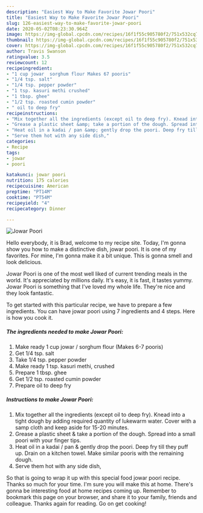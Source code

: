 ```yaml
---
description: "Easiest Way to Make Favorite Jowar Poori"
title: "Easiest Way to Make Favorite Jowar Poori"
slug: 126-easiest-way-to-make-favorite-jowar-poori
date: 2020-05-02T08:23:30.964Z
image: https://img-global.cpcdn.com/recipes/16f1f55c905780f2/751x532cq70/jowar-poori-recipe-main-photo.jpg
thumbnail: https://img-global.cpcdn.com/recipes/16f1f55c905780f2/751x532cq70/jowar-poori-recipe-main-photo.jpg
cover: https://img-global.cpcdn.com/recipes/16f1f55c905780f2/751x532cq70/jowar-poori-recipe-main-photo.jpg
author: Travis Swanson
ratingvalue: 3.5
reviewcount: 12
recipeingredient:
- "1 cup jowar  sorghum flour Makes 67 pooris"
- "1/4 tsp. salt"
- "1/4 tsp. pepper powder"
- "1 tsp. kasuri methi crushed"
- "1 tbsp. ghee"
- "1/2 tsp. roasted cumin powder"
- " oil to deep fry"
recipeinstructions:
- "Mix together all the ingredients (except oil to deep fry). Knead into a tight dough by adding required quantity of lukewarm water. Cover with a samp cloth and keep aside for 15-20 minutes."
- "Grease a plastic sheet &amp; take a portion of the dough. Spread into a small poori with your finger tips."
- "Heat oil in a kadai / pan &amp; gently drop the poori. Deep fry till they puff up. Drain on a kitchen towel. Make similar pooris with the remaining dough."
- "Serve them hot with any side dish,"
categories:
- Recipe
tags:
- jowar
- poori

katakunci: jowar poori 
nutrition: 175 calories
recipecuisine: American
preptime: "PT14M"
cooktime: "PT54M"
recipeyield: "4"
recipecategory: Dinner

---
```



![Jowar Poori](https://img-global.cpcdn.com/recipes/16f1f55c905780f2/751x532cq70/jowar-poori-recipe-main-photo.jpg)

Hello everybody, it is Brad, welcome to my recipe site. Today, I'm gonna show you how to make a distinctive dish, jowar poori. It is one of my favorites. For mine, I'm gonna make it a bit unique. This is gonna smell and look delicious.

Jowar Poori is one of the most well liked of current trending meals in the world. It's appreciated by millions daily. It's easy, it is fast, it tastes yummy. Jowar Poori is something that I've loved my whole life. They're nice and they look fantastic.




To get started with this particular recipe, we have to prepare a few ingredients. You can have jowar poori using 7 ingredients and 4 steps. Here is how you cook it.

##### The ingredients needed to make Jowar Poori:

1. Make ready 1 cup jowar / sorghum flour (Makes 6-7 pooris)
1. Get 1/4 tsp. salt
1. Take 1/4 tsp. pepper powder
1. Make ready 1 tsp. kasuri methi, crushed
1. Prepare 1 tbsp. ghee
1. Get 1/2 tsp. roasted cumin powder
1. Prepare  oil to deep fry




##### Instructions to make Jowar Poori:

1. Mix together all the ingredients (except oil to deep fry). Knead into a tight dough by adding required quantity of lukewarm water. Cover with a samp cloth and keep aside for 15-20 minutes.
1. Grease a plastic sheet &amp; take a portion of the dough. Spread into a small poori with your finger tips.
1. Heat oil in a kadai / pan &amp; gently drop the poori. Deep fry till they puff up. Drain on a kitchen towel. Make similar pooris with the remaining dough.
1. Serve them hot with any side dish,




So that is going to wrap it up with this special food jowar poori recipe. Thanks so much for your time. I'm sure you will make this at home. There's gonna be interesting food at home recipes coming up. Remember to bookmark this page on your browser, and share it to your family, friends and colleague. Thanks again for reading. Go on get cooking!
